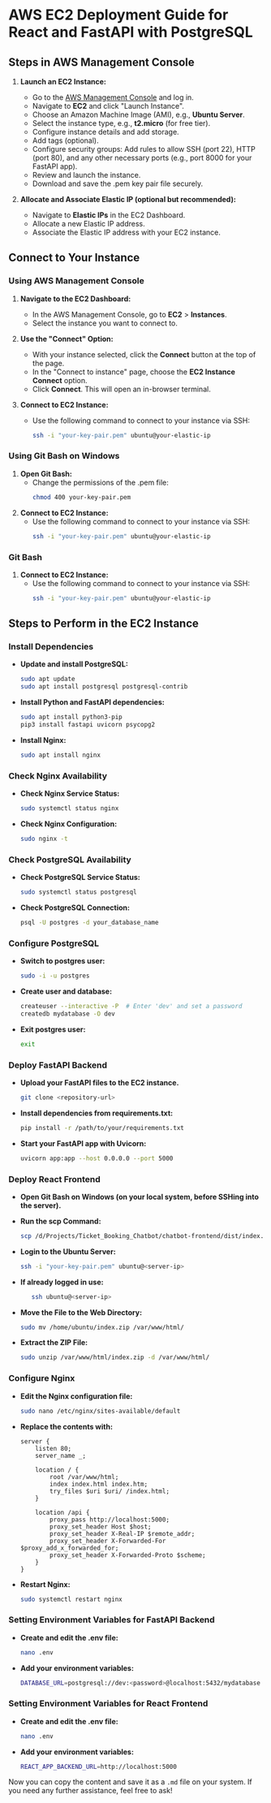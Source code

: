# AWS EC2 Deployment Guide for React and FastAPI with PostgreSQL

## Steps in AWS Management Console  

1. **Launch an EC2 Instance:**
   - Go to the [AWS Management Console](https://aws.amazon.com/console/) and log in.
   - Navigate to **EC2** and click "Launch Instance".
   - Choose an Amazon Machine Image (AMI), e.g., **Ubuntu Server**.
   - Select the instance type, e.g., **t2.micro** (for free tier).
   - Configure instance details and add storage.
   - Add tags (optional).
   - Configure security groups: Add rules to allow SSH (port 22), HTTP (port 80), and any other necessary ports (e.g., port 8000 for your FastAPI app).
   - Review and launch the instance.
   - Download and save the .pem key pair file securely.

2. **Allocate and Associate Elastic IP (optional but recommended):**
   - Navigate to **Elastic IPs** in the EC2 Dashboard.
   - Allocate a new Elastic IP address.
   - Associate the Elastic IP address with your EC2 instance.

## Connect to Your Instance

### Using AWS Management Console

1. **Navigate to the EC2 Dashboard:**
   - In the AWS Management Console, go to **EC2** > **Instances**.
   - Select the instance you want to connect to.

2. **Use the "Connect" Option:**
   - With your instance selected, click the **Connect** button at the top of the page.
   - In the "Connect to instance" page, choose the **EC2 Instance Connect** option.
   - Click **Connect**. This will open an in-browser terminal.
3. **Connect to EC2 Instance:**
   - Use the following command to connect to your instance via SSH:
     ```sh
     ssh -i "your-key-pair.pem" ubuntu@your-elastic-ip
     ```
### Using Git Bash on Windows

1. **Open Git Bash:**
   - Change the permissions of the .pem file:
     ```sh
     chmod 400 your-key-pair.pem
     ```
2. **Connect to EC2 Instance:**
   - Use the following command to connect to your instance via SSH:
     ```sh
     ssh -i "your-key-pair.pem" ubuntu@your-elastic-ip
     ```
### Git Bash 
1. **Connect to EC2 Instance:**
   - Use the following command to connect to your instance via SSH:
     ```sh
     ssh -i "your-key-pair.pem" ubuntu@your-elastic-ip
     ```

## Steps to Perform in the EC2 Instance

### Install Dependencies

- **Update and install PostgreSQL:**
  ```sh
  sudo apt update
  sudo apt install postgresql postgresql-contrib
  ```

- **Install Python and FastAPI dependencies:**
  ```sh
  sudo apt install python3-pip
  pip3 install fastapi uvicorn psycopg2
  ```

- **Install Nginx:**
  ```sh
  sudo apt install nginx
  ```

### Check Nginx Availability

- **Check Nginx Service Status:**
  ```sh
  sudo systemctl status nginx
  ```

- **Check Nginx Configuration:**
  ```sh
  sudo nginx -t
  ```

### Check PostgreSQL Availability

- **Check PostgreSQL Service Status:**
  ```sh
  sudo systemctl status postgresql
  ```

- **Check PostgreSQL Connection:**
  ```sh
  psql -U postgres -d your_database_name
  ```

### Configure PostgreSQL

- **Switch to postgres user:**
  ```sh
  sudo -i -u postgres
  ```

- **Create user and database:**
  ```sh
  createuser --interactive -P  # Enter 'dev' and set a password
  createdb mydatabase -O dev
  ```

- **Exit postgres user:**
  ```sh
  exit
  ```

### Deploy FastAPI Backend

- **Upload your FastAPI files to the EC2 instance.**
     ```bash
     git clone <repository-url>
     ```

- **Install dependencies from requirements.txt:**
  ```sh
  pip install -r /path/to/your/requirements.txt
  ```

- **Start your FastAPI app with Uvicorn:**
  ```sh
  uvicorn app:app --host 0.0.0.0 --port 5000
  ```

### Deploy React Frontend

- **Open Git Bash on Windows (on your local system, before SSHing into the server).**

- **Run the scp Command:**
  ```bash
  scp /d/Projects/Ticket_Booking_Chatbot/chatbot-frontend/dist/index.zip ubuntu@<server-ip>:/home/ubuntu/
  ```

- **Login to the Ubuntu Server:**
  ```bash
  ssh -i "your-key-pair.pem" ubuntu@<server-ip>
  ```
- **If already logged in use:**
  ```bash
     ssh ubuntu@<server-ip>
   ```
- **Move the File to the Web Directory:**
  ```bash
  sudo mv /home/ubuntu/index.zip /var/www/html/
  ```

- **Extract the ZIP File:**
  ```bash
  sudo unzip /var/www/html/index.zip -d /var/www/html/
  ```

### Configure Nginx

- **Edit the Nginx configuration file:**
  ```sh
  sudo nano /etc/nginx/sites-available/default
  ```

- **Replace the contents with:**
  ```nginx
  server {
      listen 80;
      server_name _;

      location / {
          root /var/www/html;
          index index.html index.htm;
          try_files $uri $uri/ /index.html;
      }

      location /api {
          proxy_pass http://localhost:5000;
          proxy_set_header Host $host;
          proxy_set_header X-Real-IP $remote_addr;
          proxy_set_header X-Forwarded-For $proxy_add_x_forwarded_for;
          proxy_set_header X-Forwarded-Proto $scheme;
      }
  }
  ```

- **Restart Nginx:**
  ```sh
  sudo systemctl restart nginx
  ```

### Setting Environment Variables for FastAPI Backend

- **Create and edit the .env file:**
  ```sh
  nano .env
  ```

- **Add your environment variables:**
  ```sh
  DATABASE_URL=postgresql://dev:<password>@localhost:5432/mydatabase
  ```

### Setting Environment Variables for React Frontend

- **Create and edit the .env file:**
  ```sh
  nano .env
  ```

- **Add your environment variables:**
  ```sh
  REACT_APP_BACKEND_URL=http://localhost:5000
  ```

Now you can copy the content and save it as a `.md` file on your system. If you need any further assistance, feel free to ask!
